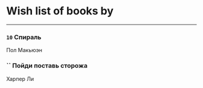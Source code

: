 # Wish list of books by [](https://plus.google.com/u/0/105380613688026864443/)
---

### `10` Спираль
Пол Макьюэн

### `` Пойди поставь сторожа
Харпер Ли

